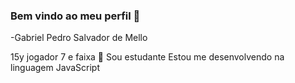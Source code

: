 ### Bem vindo ao meu perfil 💜


-Gabriel Pedro Salvador de Mello


15y
jogador 7 e faixa 👑
Sou estudante 
Estou me desenvolvendo na linguagem JavaScript
